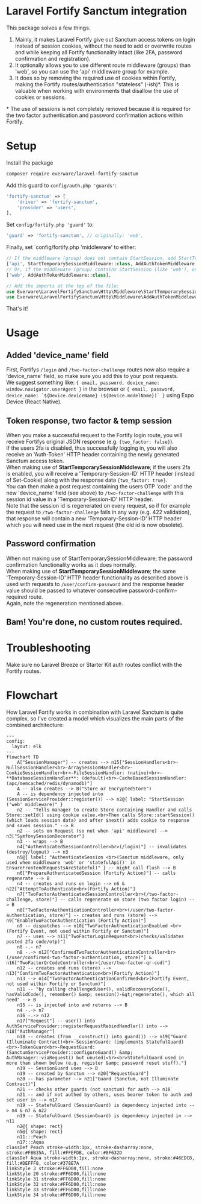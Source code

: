 # Laravel Fortify Sanctum integration
This package solves a few things.
1. Mainly, it makes Laravel Fortify give out Sanctum access tokens on login instead of session cookies, without the need to add or overwrite routes 
   and while keeping all Fortify functionality intact (like 2FA, password confirmation and registration).
1. It optionally allows you to use different route middleware (groups) than 'web', so you can use the 'api' middleware group for example.
1. It does so by removing the required use of cookies within Fortify, making the Fortify routes/authentication "stateless" (-ish)*.
   This is valuable when working with environments that disallow the use of cookies or sessions.

\* The use of sessions is not completely removed because it is required for the two factor authentication and password confirmation actions within Fortify.

# Setup
Install the package
```bash
composer require everware/laravel-fortify-sanctum
```

Add this guard to `config/auth.php 'guards'`:
```php
'fortify-sanctum' => [
    'driver' => 'fortify-sanctum',
    'provider' => 'users',
],
```

Set `config/fortify.php 'guard'` to:
```php
'guard' => 'fortify-sanctum', // originally: 'web',
```

Finally, set `config/fortify.php 'middleware' to either:
```php
// If the middleware (group) does not contain StartSession, add StartTemporarySessionMiddleware and AddAuthTokenMiddleware.
['api', StartTemporarySessionMiddleware::class, AddAuthTokenMiddleware::class],
// Or, if the middleware (group) contains StartSession (like 'web'), only add our AddAuthTokenMiddleware.
['web', AddAuthTokenMiddleware::class],

// Add the imports at the top of the file:
use Everware\LaravelFortifySanctum\Http\Middleware\StartTemporarySessionMiddleware;
use Everware\LaravelFortifySanctum\Http\Middleware\AddAuthTokenMiddleware;
```

That's it!

# Usage
## Added 'device_name' field
First, Fortifys `/login` and `/two-factor-challenge` routes now also require a 'device_name' field, so make sure you add this to your post requests.  
We suggest something like: `{ email, password, device_name: window.navigator.userAgent }` in the browser or ```{ email, password, device_name: `${Device.deviceName} (${Device.modelName})` }``` using Expo Device (React Native).
## Token response, two factor & temp session
When you make a successful request to the Fortify login route, you will receive Fortifys original JSON response (e.g. `{two_factor: false}`).  
If the users 2fa is disabled, thus successfully logging in, you will also receive an 'Auth-Token' HTTP header containing the newly generated Sanctum access token.  
When making use of **StartTemporarySessionMiddleware**; if the users 2fa is enabled, you will receive a 'Temporary-Session-ID' HTTP header (instead of Set-Cookie)
along with the response data `{two_factor: true}`.  
You can then make a post request containing the users OTP 'code' and the new 'device_name' field (see above) to `/two-factor-challenge` with this session id value in a 'Temporary-Session-ID' HTTP header.  
Note that the session id is regenerated on every request, so if for example the request to `/two-factor-challenge` fails in any way (e.g. 422 validation),
that response will contain a new 'Temporary-Session-ID' HTTP header which you will need use in the next request (the old id is now obsolete).
## Password confirmation
When not making use of StartTemporarySessionMiddleware; the password confirmation functionality works as it does normally.  
When making use of **StartTemporarySessionMiddleware**; the same 'Temporary-Session-ID' HTTP header functionality as described above 
is used with requests to `/user/confirm-password` and the response header value should be passed to whatever consecutive password-confirm-required route.  
Again, note the regeneration mentioned above.

## Bam! You're done, no custom routes required.

# Troubleshooting
Make sure no Laravel Breeze or Starter Kit auth routes conflict with the Fortify routes.

# Flowchart
How Laravel Fortify works in combination with Laravel Sanctum is quite complex, so I've created a model which visualizes the main parts of the combined architecture:  
```mermaid
---
config:
  layout: elk
---
flowchart TD
    A["SessionManager"] -- creates --> n15["SessionHandlers<br>-NullSessionHandler<br>-ArraySessionHandler<br>-CookieSessionHandler<br>-FileSessionHandler: (native)<br>-**DatabaseSessionHandler**: (default)<br>-CacheBasedSessionHandler: (apc/memcached/redis/dynamodb)"]
    A -- also creates --> B("Store or EncryptedStore")
    A -- is dependency injected into (SessionServiceProvider::register()) --> n2@{ label: "StartSession ('web' middleware)" }
    n2 -- "Tells manager to create Store containing Handler and calls Store::setId() using cookie value.<br>Then calls Store::startSession() (which loads session data) and after $next() adds cookie to response and saves session." --> B
    n2 -- sets on Request (so not when 'api' middleware) --> n3["SymfonySessionDecorator"]
    n3 -- wraps --> B
    n4["AuthenticatedSessionController<br>(/login)"] -- invalidates (destroy/logout) --> n3
    n5@{ label: "AuthenticateSession <br>(Sanctum middleware, only used when middleware 'web' or 'statefulApi()' in EnsureFrontendRequestsAreStateful)" } -- might call flush --> B
    n6["PrepareAuthenticatedSession (Fortify Action)"] -- calls regenerate --> B
    n4 -- creates and runs on login --> n6 & n22["AttemptToAuthenticate<br>(Fortify Action)"]
    n7["TwoFactorAuthenticatedSessionController<br>(/two-factor-challenge, store)"] -- calls regenerate on store (two factor login) --> B
    n8["TwoFactorAuthenticationController<br>(/user/two-factor-authentication, store)"] -- creates and runs (store) --> n9["EnableTwoFactorAuthentication (Fortify Action)"]
    n9 -- dispatches --> n10["TwoFactorAuthenticationEnabled <br>(Fortify Event, not used within Fortify or Sanctum)"]
    n7 -- uses --> n11["TwoFactorLoginRequest<br>(checks/validates posted 2fa code/otp)"]
    n8 -.- n7
    n8 -.-> n12["ConfirmedTwoFactorAuthenticationController<br>(/user/confirmed-two-factor-authentication, store)"] & n16["TwoFactorQrCodeController<br>(/user/two-factor-qr-cod)"]
    n12 -- creates and runs (store) --> n13["ConfirmTwoFactorAuthentication<br>(Fortify Action)"]
    n13 --> n14["TwoFactorAuthenticationConfirmed<br>(Fortify Event, not used within Fortify or Sanctum)"]
    n11 -- "by calling challengedUser(), validRecoveryCode(), hasValidCode(), remember() &amp; session()-&gt;regenerate(), which all need" --> B
    n15 -- is injected into and returns --> B
    n4 -.-> n7
    n16 -.-> n12
    n17["Request"] -- user() into AuthServiceProvider::registerRequestRebindHandler() into --> n18["AuthManager"]
    n18 -- creates (from __construct() into guard()) --> n19["Guard (Illuminate Contract)<br>-SessionGuard: (implements StatefulGuard)<br>-TokenGuard<br>-RequestGuard: (SanctumServiceProvider::configureGuard() &amp; AuthManager::viaRequest() but unused)<br><br>StatefulGuard used in more than shown below (e.g. register &amp; password reset stuff)."]
    n19 -- SessionGuard uses --> B
    n19 -- created by Sanctum --> n20["RequestGuard"]
    n20 -- has parameter --> n21["Guard (Sanctum, not Illuminate Contract)"]
    n21 -- checks other guards (not sanctum) for auth --> n18
    n21 -- and if not authed by others, uses bearer token to auth and set user in --> n17
    n19 -- StatefulGuard (SessionGuard) is dependency injected into --> n4 & n7 & n22
    n19 -- StatefulGuard (SessionGuard) is dependency injected in --> n11
    n2@{ shape: rect}
    n5@{ shape: rect}
    n11:::Peach
    n17:::Aqua
classDef Peach stroke-width:1px, stroke-dasharray:none, stroke:#FBB35A, fill:#FFEFDB, color:#8F632D
classDef Aqua stroke-width:1px, stroke-dasharray:none, stroke:#46EDC8, fill:#DEFFF8, color:#378E7A
linkStyle 3 stroke:#FF6D00,fill:none
linkStyle 20 stroke:#FF6D00,fill:none
linkStyle 31 stroke:#FF6D00,fill:none
linkStyle 32 stroke:#FF6D00,fill:none
linkStyle 33 stroke:#FF6D00,fill:none
linkStyle 34 stroke:#FF6D00,fill:none
```
